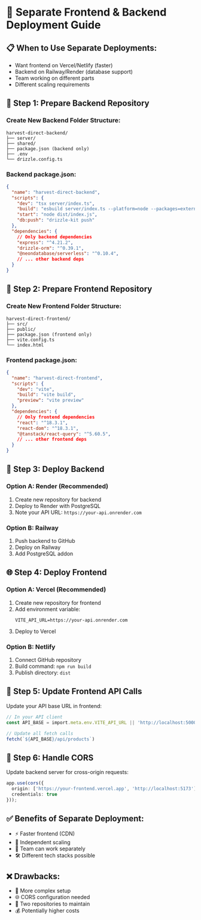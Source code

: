 # 🚀 Separate Frontend & Backend Deployment Guide

## 📋 When to Use Separate Deployments:
- Want frontend on Vercel/Netlify (faster)
- Backend on Railway/Render (database support)
- Team working on different parts
- Different scaling requirements

## 🔧 Step 1: Prepare Backend Repository

### Create New Backend Folder Structure:
```
harvest-direct-backend/
├── server/
├── shared/
├── package.json (backend only)
├── .env
└── drizzle.config.ts
```

### Backend package.json:
```json
{
  "name": "harvest-direct-backend",
  "scripts": {
    "dev": "tsx server/index.ts",
    "build": "esbuild server/index.ts --platform=node --packages=external --bundle --format=esm --outdir=dist",
    "start": "node dist/index.js",
    "db:push": "drizzle-kit push"
  },
  "dependencies": {
    // Only backend dependencies
    "express": "^4.21.2",
    "drizzle-orm": "^0.39.1",
    "@neondatabase/serverless": "^0.10.4",
    // ... other backend deps
  }
}
```

## 🎨 Step 2: Prepare Frontend Repository

### Create New Frontend Folder Structure:
```
harvest-direct-frontend/
├── src/
├── public/
├── package.json (frontend only)
├── vite.config.ts
└── index.html
```

### Frontend package.json:
```json
{
  "name": "harvest-direct-frontend",
  "scripts": {
    "dev": "vite",
    "build": "vite build",
    "preview": "vite preview"
  },
  "dependencies": {
    // Only frontend dependencies
    "react": "^18.3.1",
    "react-dom": "^18.3.1",
    "@tanstack/react-query": "^5.60.5",
    // ... other frontend deps
  }
}
```

## 🚀 Step 3: Deploy Backend

### Option A: Render (Recommended)
1. Create new repository for backend
2. Deploy to Render with PostgreSQL
3. Note your API URL: `https://your-api.onrender.com`

### Option B: Railway
1. Push backend to GitHub
2. Deploy on Railway
3. Add PostgreSQL addon

## 🌐 Step 4: Deploy Frontend

### Option A: Vercel (Recommended)
1. Create new repository for frontend
2. Add environment variable:
   ```
   VITE_API_URL=https://your-api.onrender.com
   ```
3. Deploy to Vercel

### Option B: Netlify
1. Connect GitHub repository
2. Build command: `npm run build`
3. Publish directory: `dist`

## 🔧 Step 5: Update Frontend API Calls

Update your API base URL in frontend:
```typescript
// In your API client
const API_BASE = import.meta.env.VITE_API_URL || 'http://localhost:5000';

// Update all fetch calls
fetch(`${API_BASE}/api/products`)
```

## 📝 Step 6: Handle CORS

Update backend server for cross-origin requests:
```typescript
app.use(cors({
  origin: ['https://your-frontend.vercel.app', 'http://localhost:5173'],
  credentials: true
}));
```

## ✅ Benefits of Separate Deployment:
- ⚡ Faster frontend (CDN)
- 🔧 Independent scaling
- 👥 Team can work separately
- 🛠️ Different tech stacks possible

## ❌ Drawbacks:
- 🔧 More complex setup
- 🌐 CORS configuration needed
- 📱 Two repositories to maintain
- 💰 Potentially higher costs